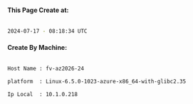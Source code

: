 
   
#### This Page Create at:

```bash

2024-07-17 - 08:18:34 UTC

```

#### Create By Machine:

```bash

Host Name : fv-az2026-24

platform  : Linux-6.5.0-1023-azure-x86_64-with-glibc2.35

Ip Local  : 10.1.0.218

```

